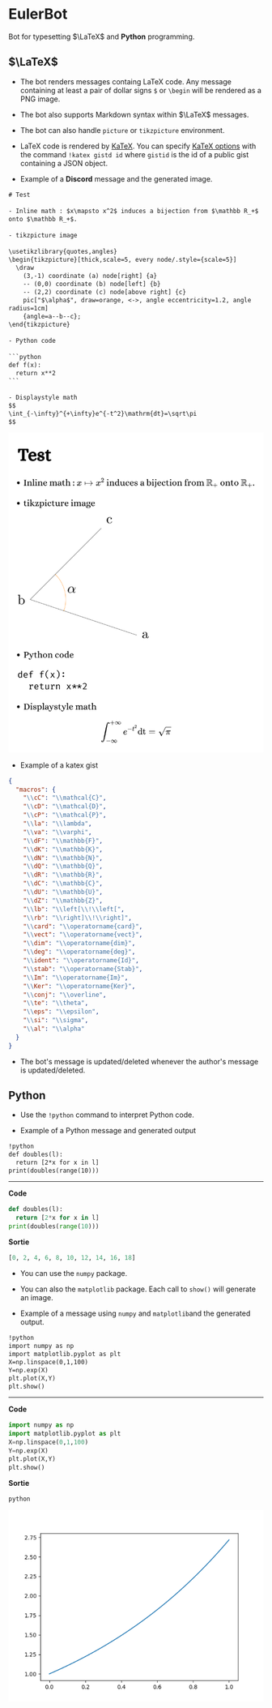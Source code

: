 # EulerBot

Bot for typesetting $\LaTeX$ and **Python** programming.

## $\LaTeX$

- The bot renders messages containg LaTeX code. Any message containing at least a pair of dollar signs `$` or `\begin` will be rendered as a PNG image.

- The bot also supports Markdown syntax within $\LaTeX$ messages.

- The bot can also handle `picture` or `tikzpicture` environment.

- LaTeX code is rendered by [KaTeX](https://katex.org/). You can specify [KaTeX options](https://katex.org/docs/options.html) with the command `!katex gistd id` where `gistid` is the id of a public gist containing a JSON object.

- Example of a **Discord** message and the generated image.

~~~plain
# Test

- Inline math : $x\mapsto x^2$ induces a bijection from $\mathbb R_+$ onto $\mathbb R_+$.

- tikzpicture image

\usetikzlibrary{quotes,angles}
\begin{tikzpicture}[thick,scale=5, every node/.style={scale=5}]
  \draw
    (3,-1) coordinate (a) node[right] {a}
    -- (0,0) coordinate (b) node[left] {b}
    -- (2,2) coordinate (c) node[above right] {c}
    pic["$\alpha$", draw=orange, <->, angle eccentricity=1.2, angle radius=1cm]
    {angle=a--b--c};
\end{tikzpicture}

- Python code

```python
def f(x):
  return x**2
```

- Displaystyle math
$$
\int_{-\infty}^{+\infty}e^{-t^2}\mathrm{dt}=\sqrt\pi
$$
~~~

![example](example.png)

- Example of a katex gist

~~~json
{
  "macros": {
    "\\cC": "\\mathcal{C}",
    "\\cD": "\\mathcal{D}",
    "\\cP": "\\mathcal{P}",
    "\\la": "\\lambda",
    "\\va": "\\varphi",
    "\\dF": "\\mathbb{F}",
    "\\dK": "\\mathbb{K}",
    "\\dN": "\\mathbb{N}",
    "\\dQ": "\\mathbb{Q}",
    "\\dR": "\\mathbb{R}",
    "\\dC": "\\mathbb{C}",
    "\\dU": "\\mathbb{U}",
    "\\dZ": "\\mathbb{Z}",
    "\\lb": "\\left[\\!\\left[",
    "\\rb": "\\right]\\!\\right]",
    "\\card": "\\operatorname{card}",
    "\\vect": "\\operatorname{vect}",
    "\\dim": "\\operatorname{dim}",
    "\\deg": "\\operatorname{deg}",
    "\\ident": "\\operatorname{Id}",
    "\\stab": "\\operatorname{Stab}",
    "\\Im": "\\operatorname{Im}",
    "\\Ker": "\\operatorname{Ker}",
    "\\conj": "\\overline",
    "\\te": "\\theta",
    "\\eps": "\\epsilon",
    "\\si": "\\sigma",
    "\\al": "\\alpha"
  }
}
~~~

- The bot's message is updated/deleted whenever the author's message is updated/deleted.

## Python

- Use the `!python` command to interpret Python code.

- Example of a Python message and generated output

~~~plain
!python
def doubles(l):
  return [2*x for x in l]
print(doubles(range(10)))
~~~

---

**Code**

~~~python
def doubles(l):
  return [2*x for x in l]
print(doubles(range(10)))
~~~

**Sortie**

~~~python
[0, 2, 4, 6, 8, 10, 12, 14, 16, 18]
~~~

- You can use the `numpy` package.

- You can also the `matplotlib` package. Each call to `show()` will generate an image.

- Example of a message using `numpy` and `matplotlib`and the generated output.

~~~plain
!python
import numpy as np
import matplotlib.pyplot as plt
X=np.linspace(0,1,100)
Y=np.exp(X)
plt.plot(X,Y)
plt.show()
~~~

---

**Code**

~~~python
import numpy as np
import matplotlib.pyplot as plt
X=np.linspace(0,1,100)
Y=np.exp(X)
plt.plot(X,Y)
plt.show()
~~~

**Sortie**

~~~python
python
~~~

![plot](plot.png)